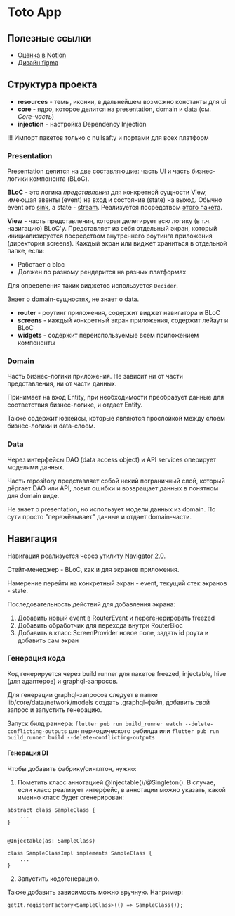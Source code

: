 # Toto App

## Полезные ссылки

- [Оценка в Notion](https://www.notion.so/173bfe895c7a4caea569212af37c55ca)
- [Дизайн figma](https://www.figma.com/file/3madwOvusyVd3H3tDGHZ8c/%D0%9A%D0%BE%D0%BD%D1%86%D0%B5%D0%BF%D1%86%D0%B8%D1%8F-%D0%B4%D0%B8%D0%B7%D0%B0%D0%B9%D0%BD%D0%B0-%D0%9F%D0%B8%D1%86%D1%86%D0%B0-%D0%A2%D0%BE-%D0%A2%D0%BE?node-id=629%3A83720)

## Структура проекта

- **resources** - темы, иконки, в дальнейшем возможно константы для ui
- **core** - ядро, которое делится на presentation, domain и data (см. _Core-часть_)
- **injection** - настройка Dependency Injection

!!! Импорт пакетов только с nullsafty и портами для всех платформ

### Presentation

Presentation делится на две составляющие: часть UI и часть бизнес-логики компонента (BLoC).

**BLoC** - это логика _представления_ для конкретной сущности View, имеющая эвенты (event) на вход и состояние (state) на выход. Обычно event это [sink](https://api.dart.dev/stable/2.9.1/dart-core/Sink-class.html), а state - [stream](https://dart.dev/tutorials/language/streams). Реализуется посредством [этого пакета](https://pub.dev/packages/flutter_bloc).

**View** - часть представления, которая делегирует всю логику (в т.ч. навигацию) BLoC'у. Представляет из себя отдельный экран, который инициализируется посредством внутреннего роутинга приложения (директория screens).
Каждый экран или виджет храниться в отдельной папке, если:

- Работает с bloc
- Должен по разному рендерится на разных платформах

Для определения таких виджетов используется `Decider`.

Знает о domain-сущностях, не знает о data.

- **router** - роутинг приложения, содержит виджет навигатора и BLoC
- **screens** - каждый конкретный экран приложения, содержит лейаут и BLoC
- **widgets** - содержит переиспользуемые всем приложением компоненты

### Domain

Часть бизнес-логики приложения. Не зависит ни от части представления, ни от части данных.

Принимает на вход Entity, при необходимости преобразует данные для соответствия бизнес-логике, и отдает Entity.

Также содержит юзкейсы, которые являются прослойкой между слоем бизнес-логики и data-слоем.

### Data

Через интерфейсы DAO (data access object) и API services оперирует моделями данных.

Часть repository представляет собой некий пограничный слой, который дёргает DAO или API, ловит ошибки и возвращает данных в понятном для domain виде.

Не знает о presentation, но использует модели данных из domain. По сути просто "пережёвывает" данные и отдает domain-части.

## Навигация

Навигация реализуется через утилиту [Navigator 2.0](https://medium.com/flutter/learning-flutters-new-navigation-and-routing-system-7c9068155ade).

Стейт-менеджер - BLoC, как и для экранов приложения.

Намерение перейти на конкретный экран - event, текущий стек экранов - state.

Последовательность действий для добавления экрана:

1. Добавить новый event в RouterEvent и перегенерировать freezed
2. Добавить обработчик для перехода внутри RouterBloc
3. Добавить в класс ScreenProvider новое поле, задать id роута и добавить сам экран

### Генерация кода

Код генерируется через build runner для пакетов freezed, injectable, hive (для адаптеров) и graphql-запросов.

Для генерации graphql-запросов следует в папке lib/core/data/network/models создать .graphql-файл, добавить свой запрос и запустить генерацию.

Запуск билд раннера: `flutter pub run build_runner watch --delete-conflicting-outputs` для периодического ребилда или `flutter pub run build_runner build --delete-conflicting-outputs`

#### Генерация DI

Чтобы добавить фабрику/синглтон, нужно:

1. Пометить класс аннотацией @Injectable()/@Singleton(). В случае, если класс реализует интерфейс, в аннотации можно указать, какой именно класс будет сгенерирован:

```
abstract class SampleClass {
    ...
}


@Injectable(as: SampleClass)

class SampleClassImpl implements SampleClass {
    ...
}
```

2. Запустить кодогенерацию.

Также добавить зависимость можно вручную. Например:

```
getIt.registerFactory<SampleClass>(() => SampleClass());
```
